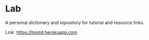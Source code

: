 # Lab

A personal dictionary and repository for tutorial and resource links.

Link: https://bootd.herokuapp.com

